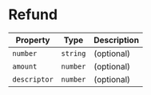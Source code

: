 # Refund

| Property     | Type     | Description |
|--------------|----------|-------------|
| `number`     | `string` | (optional)  |
| `amount`     | `number` | (optional)  |
| `descriptor` | `number` | (optional)  |